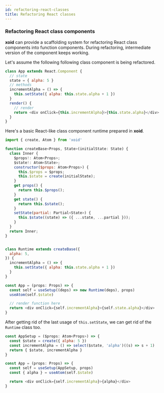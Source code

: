 ```yaml
---
id: refactoring-react-classes
title: Refactoring React classes
---
```


### Refactoring React class components

**xoid** can provide a scaffolding system for refactoring React class components into function components. During refactoring, intermediate version of the component keeps working. 

Let's assume the following following class component is being refactored.
```js
class App extends React.Component {
  // state
  state = { alpha: 5 }
  // methods
  incrementAlpha = () => {
    this.setState({ alpha: this.state.alpha + 1 })
  }
  render() {
    // render
    return <div onClick={this.incrementAlpha}>{this.state.alpha}</div> 
  }
}
```

Here's a basic React-like class component runtime prepared in **xoid**.

```js
import { create, Atom } from 'xoid'

function createBase<Props, State>(initialState: State) {
  class Inner {
    $props!: Atom<Props>;
    $state!: Atom<State>;
    constructor($props: Atom<Props>) {
      this.$props = $props;
      this.$state = create(initialState);
    }
    get props() {
      return this.$props();
    }
    get state() {
      return this.$state();
    }
    setState(partial: Partial<State>) {
      this.$state((state) => ({ ...state, ...partial }));
    }
  }
  return Inner;
}

```
```js

class Runtime extends createBase({
  alpha: 5,
}) {
  incrementAlpha = () => {
    this.setState({ alpha: this.state.alpha + 1 })
  }
}

const App = (props: Props) => {
  const self = useSetup((deps) => new Runtime(deps), props)
  useAtom(self.$state)

  // render function here
  return <div onClick={self.incrementAlpha}>{self.state.alpha}</div>
}
```

After getting rid of the last usage of `this.setState`, we can get rid of the `Runtime` class too.
```js
const AppSetup = ($props: Atom<Props>) => {
  const $state = create({ alpha: 5 })
  const incrementAlpha = () => select($state, 'alpha')((s) => s + 1)
  return { $state, incrementAlpha }
}

const App = (props: Props) => {
  const self = useSetup(AppSetup, props)
  const { alpha } = useAtom(self.$state)

  return <div onClick={self.incrementAlpha}>{alpha}</div>
}
```

